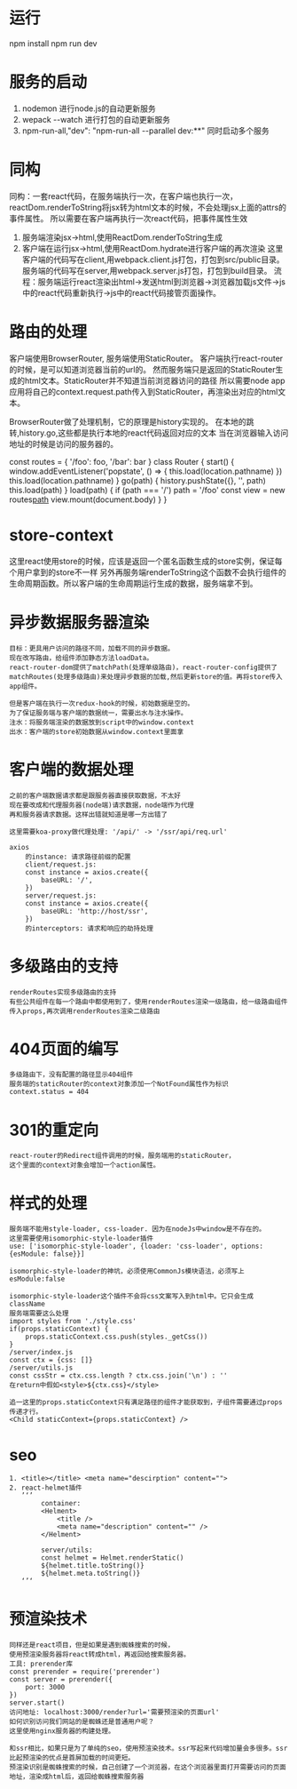# 运行
npm install
npm run dev
# 服务的启动
1. nodemon 进行node.js的自动更新服务
2. wepack --watch 进行打包的自动更新服务
3. npm-run-all,"dev": "npm-run-all --parallel dev:**" 同时启动多个服务

# 同构
同构：一套react代码，在服务端执行一次，在客户端也执行一次，
reactDom.renderToString将jsx转为html文本的时候，不会处理jsx上面的attrs的事件属性。
所以需要在客户端再执行一次react代码，把事件属性生效
1. 服务端渲染jsx->html,使用ReactDom.renderToString生成
2. 客户端在运行jsx->html,使用ReactDom.hydrate进行客户端的再次渲染
这里客户端的代码写在client,用webpack.client.js打包，打包到src/public目录。
服务端的代码写在server,用webpack.server.js打包，打包到build目录。
流程：服务端运行react渲染出html->发送html到浏览器->浏览器加载js文件->js中的react代码重新执行->js中的react代码接管页面操作。

# 路由的处理
客户端使用BrowserRouter, 服务端使用StaticRouter。
客户端执行react-router的时候，是可以知道浏览器当前的url的。
然而服务端只是返回的StaticRouter生成的html文本。StaticRouter并不知道当前浏览器访问的路径
所以需要node app应用将自己的context.request.path传入到StaticRouter，再渲染出对应的html文本。

BrowserRouter做了处理机制，它的原理是history实现的。
在本地的跳转<Link>,history.go,这些都是执行本地的react代码返回对应的文本
当在浏览器输入访问地址的时候是访问的服务器的。

const routes = {
  '/foo': foo,
  '/bar': bar
}
class Router {
  start() {
    window.addEventListener('popstate', () => {
      this.load(location.pathname)
    })
    this.load(location.pathname)
  }
  go(path) {
    history.pushState({}, '', path)
    this.load(path)
  }
  load(path) {
    if (path === '/') path = '/foo'
    const view = new routes[path]()
    view.mount(document.body)
  }
}

# store-context
这里react使用store的时候，应该是返回一个匿名函数生成的store实例，保证每个用户拿到的store不一样
另外再服务端renderToString这个函数不会执行组件的生命周期函数。所以客户端的生命周期运行生成的数据，服务端拿不到。

# 异步数据服务器渲染
    目标：更具用户访问的路径不同，加载不同的异步数据。
    现在改写路由，给组件添加静态方法loadData。
    react-router-dom提供了matchPath(处理单级路由)，react-router-config提供了matchRoutes(处理多级路由)来处理异步数据的加载,然后更新store的值。再将store传入app组件。

    但是客户端在执行一次redux-hook的时候，初始数据是空的。
    为了保证服务端与客户端的数据统一，需要出水与注水操作。
    注水：将服务端渲染的数据放到script中的window.context
    出水：客户端的store初始数据从window.context里面拿


# 客户端的数据处理
    之前的客户端数据请求都是跟服务器直接获取数据，不太好
    现在要改成和代理服务器(node端)请求数据，node端作为代理
    再和服务器请求数据。这样出错就知道是哪一方出错了

    这里需要koa-proxy做代理处理: '/api/' -> '/ssr/api/req.url'

    axios
        的instance: 请求路径前缀的配置
        client/request.js:
        const instance = axios.create({
            baseURL: '/',
        })
        server/request.js:
        const instance = axios.create({
            baseURL: 'http://host/ssr',
        })
        的interceptors: 请求和响应的劫持处理


# 多级路由的支持
    renderRoutes实现多级路由的支持
    有些公共组件在每一个路由中都使用到了，使用renderRoutes渲染一级路由，给一级路由组件传入props,再次调用renderRoutes渲染二级路由

# 404页面的编写
    多级路由下，没有配置的路径显示404组件
    服务端的staticRouter的context对象添加一个NotFound属性作为标识
    context.status = 404

# 301的重定向
    react-router的Redirect组件调用的时候，服务端用的staticRouter，
    这个里面的context对象会增加一个action属性。

# 样式的处理
    服务端不能用style-loader, css-loader. 因为在nodeJs中window是不存在的。
    这里需要使用isomorphic-style-loader插件
    use: ['isomorphic-style-loader', {loader: 'css-loader', options: {esModule: false}}]

    isomorphic-style-loader的神坑，必须使用CommonJs模块语法，必须写上esModule:false

    isomorphic-style-loader这个插件不会将css文案写入到html中。它只会生成className
    服务端需要这么处理
    import styles from './style.css'
    if(props.staticContext) {
        props.staticContext.css.push(styles._getCss())
    }
    /server/index.js
    const ctx = {css: []}
    /server/utils.js
    const cssStr = ctx.css.length ? ctx.css.join('\n') : ''
    在return中假如<style>${ctx.css}</style>

    追一这里的props.staticContext只有满足路径的组件才能获取到，子组件需要通过props传递才行。
    <Child staticContext={props.staticContext} />


# seo
    1. <title></title> <meta name="descirption" content="">
    2. react-helmet插件
       ’‘’
            container:
            <Helment>
                <title />
                <meta name="description" content="" />
            </Helment>

            server/utils:
            const helmet = Helmet.renderStatic()
            ${helmet.title.toString()}
            ${helmet.meta.toString()}
       ‘’‘

# 预渲染技术
    同样还是react项目，但是如果是遇到蜘蛛搜索的时候，
    使用预渲染服务器将react转成html，再返回给搜索服务器。
    工具: prerender库
    const prerender = require('prerender')
    const server = prerender({
        port: 3000
    })
    server.start()
    访问地址: localhost:3000/render?url='需要预渲染的页面url'
    如何识别访问我们网站的是蜘蛛还是普通用户呢？
    这里使用nginx服务器的构建处理。

    和ssr相比，如果只是为了单纯的seo，使用预渲染技术。ssr写起来代码增加量会多很多。ssr比起预渲染的优点是首屏加载的时间更短。
    预渲染识别是蜘蛛搜索的时候，自己创建了一个浏览器，在这个浏览器里面打开需要访问的页面地址，渲染成html后，返回给蜘蛛搜索服务器


